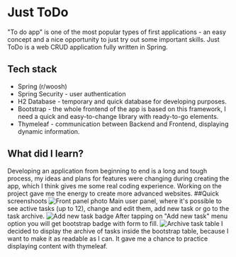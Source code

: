 # Just ToDo

"To do app" is one of the most popular types of first applications - an easy concept and a nice opportunity to just try out some important skills. Just ToDo is a web CRUD application fully written in Spring.

## Tech stack

* Spring (r/woosh)
* Spring Security - user authentication
* H2 Database - temporary and quick database for developing purposes.
* Bootstrap - the whole frontend of the app is based on this framework, I need a quick and easy-to-change library with ready-to-go elements.
* Thymeleaf - communication between Backend and Frontend, displaying dynamic information.

## What did I learn?

Developing an application from beginning to end is a long and tough process, my ideas and plans for features were changing during creating the app, which I think gives me some real coding experience. Working on the project gave me the energy to create more advanced websites.
##Quick screenshoots
![Front panel photo](https://i.imgur.com/F4TOvE0.png)
Main user panel, where it's possible to see active tasks (up to 12), change and edit them, add new task or go to the task archive.
![Add new task badge](https://i.imgur.com/iRl3ShF.png)
After tapping on "Add new task" menu option you will get bootstrap badge with form to fill.
![Archive task table](https://i.imgur.com/DMukRDd.png)
I decided to display the archive of tasks inside the bootstrap table, because I want to make it as readable as I can. It gave me a chance to practice displaying content with thymeleaf.
